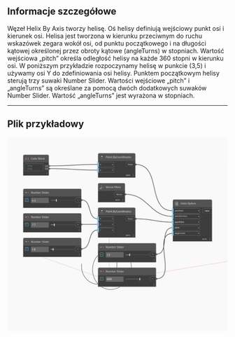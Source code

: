 ## Informacje szczegółowe
Węzeł Helix By Axis tworzy helisę. Oś helisy definiują wejściowy punkt osi i kierunek osi. Helisa jest tworzona w kierunku przeciwnym do ruchu wskazówek zegara wokół osi, od punktu początkowego i na długości kątowej określonej przez obroty kątowe (angleTurns) w stopniach. Wartość wejściowa „pitch” określa odległość helisy na każde 360 stopni w kierunku osi. W poniższym przykładzie rozpoczynamy helisę w punkcie (3,5) i używamy osi Y do zdefiniowania osi helisy. Punktem początkowym helisy sterują trzy suwaki Number Slider. Wartości wejściowe „pitch” i „angleTurns” są określane za pomocą dwóch dodatkowych suwaków Number Slider. Wartość „angleTurns” jest wyrażona w stopniach.
___
## Plik przykładowy

![ByAxis](./Autodesk.DesignScript.Geometry.Helix.ByAxis_img.jpg)

